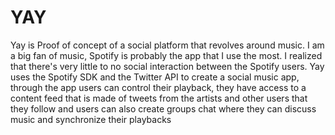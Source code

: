 # YAY
Yay is Proof of concept of a social platform that revolves around music. I am a big fan of music, Spotify is probably the app that I use the most. I realized that there's very little to no social interaction between the Spotify users. Yay uses the Spotify SDK and the Twitter API to create a social music app, through the app users can control their playback, they have access to a content feed that is made of tweets from the artists and other users that they follow and users can also create groups chat where they can discuss music and synchronize their playbacks
